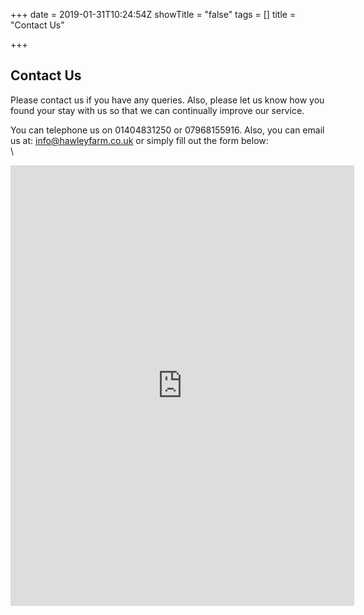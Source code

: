 +++
date = 2019-01-31T10:24:54Z
showTitle = "false"
tags = []
title = "Contact Us"

+++
## Contact Us

Please contact us if you have any queries. Also, please let us know how you found your stay with us so that we can continually improve our service.

You can telephone us on 01404831250 or 07968155916. Also, you can email us at: [info@hawleyfarm.co.uk](http://localhost/hawley/mailto:info@hawleyfarm.co.uk) or simply fill out the form below:  
\\

<iframe src="https://spreadsheets.google.com/embeddedform?formkey=dDA2RUN6RndNOXNKd1J6UVZHUGxuRlE6MQ" width="550" height="705" frameborder="0" marginheight="0" marginwidth="0">Loading...</iframe>